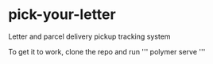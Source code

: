 # pick-your-letter
Letter and parcel delivery pickup tracking system

To get it to work, clone the repo and run 
'''
polymer serve
'''
